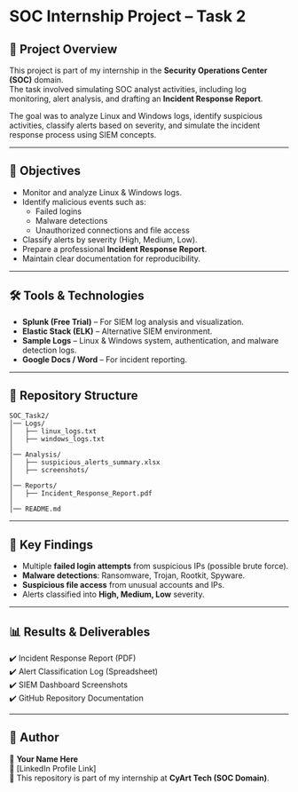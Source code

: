 # SOC Internship Project – Task 2

## 📌 Project Overview
This project is part of my internship in the **Security Operations Center (SOC)** domain.  
The task involved simulating SOC analyst activities, including log monitoring, alert analysis, and drafting an **Incident Response Report**.

The goal was to analyze Linux and Windows logs, identify suspicious activities, classify alerts based on severity, and simulate the incident response process using SIEM concepts.

---

## 🎯 Objectives
- Monitor and analyze Linux & Windows logs.  
- Identify malicious events such as:  
  - Failed logins  
  - Malware detections  
  - Unauthorized connections and file access  
- Classify alerts by severity (High, Medium, Low).  
- Prepare a professional **Incident Response Report**.  
- Maintain clear documentation for reproducibility.  

---

## 🛠️ Tools & Technologies
- **Splunk (Free Trial)** – For SIEM log analysis and visualization.  
- **Elastic Stack (ELK)** – Alternative SIEM environment.  
- **Sample Logs** – Linux & Windows system, authentication, and malware detection logs.  
- **Google Docs / Word** – For incident reporting.  

---

## 📂 Repository Structure
```
SOC_Task2/
│── Logs/
│   ├── linux_logs.txt
│   ├── windows_logs.txt
│
│── Analysis/
│   ├── suspicious_alerts_summary.xlsx
│   ├── screenshots/
│
│── Reports/
│   ├── Incident_Response_Report.pdf
│
│── README.md
```

---

## 📝 Key Findings
- Multiple **failed login attempts** from suspicious IPs (possible brute force).  
- **Malware detections**: Ransomware, Trojan, Rootkit, Spyware.  
- **Suspicious file access** from unusual accounts and IPs.  
- Alerts classified into **High, Medium, Low** severity.  

---

## 📊 Results & Deliverables
✔️ Incident Response Report (PDF)  
✔️ Alert Classification Log (Spreadsheet)  
✔️ SIEM Dashboard Screenshots  
✔️ GitHub Repository Documentation  

---

## 📧 Author
👤 **Your Name Here**  
🔗 [LinkedIn Profile Link]  
📂 This repository is part of my internship at **CyArt Tech (SOC Domain)**.  

